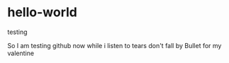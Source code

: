 # hello-world
testing

So I am testing github now while i listen to tears don't  fall by Bullet for my valentine
